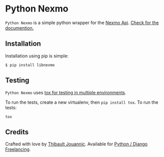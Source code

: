 Python Nexmo
============

`Python Nexmo` is a simple python wrapper for the [Nexmo
Api](https://docs.nexmo.com/). [Check for the
documention.](http://libnexmo.readthedocs.org/en/latest/)


Installation
------------

Installation using pip is simple:

    $ pip install libnexmo


Testing
-------

`Python Nexmo` uses [tox for testing in multiple
environments](https://pypi.python.org/pypi/tox).

To run the tests, create a new virtualenv, then `pip install tox`. To run the
tests:

    tox

Credits
-------

Crafted with love by [Thibault Jouannic](http://www.miximum.fr). Available for
[Python / Django Freelancing](http://www.miximum.fr/a-propos/).
